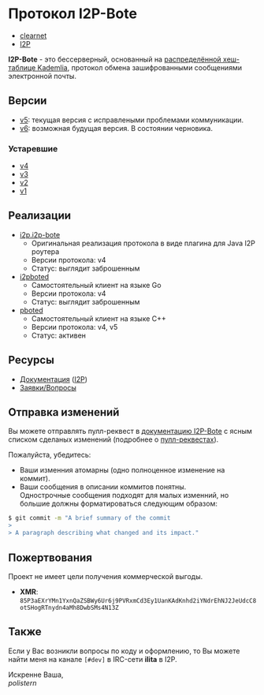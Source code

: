 # Протокол I2P-Bote

* [clearnet](https://bote.readthedocs.io/en/latest/)
* [I2P](http://polistern.i2p/bote/)

**I2P-Bote** - это бессерверный, основанный на [распределённой хеш-таблице Kademlia](https://ru.wikipedia.org/wiki/%D0%A0%D0%B0%D1%81%D0%BF%D1%80%D0%B5%D0%B4%D0%B5%D0%BB%D1%91%D0%BD%D0%BD%D0%B0%D1%8F_%D1%85%D0%B5%D1%88-%D1%82%D0%B0%D0%B1%D0%BB%D0%B8%D1%86%D0%B0), протокол обмена зашифрованными сообщениями электронной почты.

## Версии

- [v5](v5/index.md): текущая версия с исправлеными проблемами коммуникации.
- [v6](v6/index.md): возможная будущая версия. В состоянии черновика.

### Устаревшие

- [v4](old/v4/index.md)
- [v3](old/v3/index.md)
- [v2](old/v2/index.md)
- [v1](old/v1/index.md)

## Реализации

- [i2p.i2p-bote](https://github.com/i2p/i2p.i2p-bote)
    - Оригинальная реализация протокола в виде плагина для Java I2P роутера
    - Версии протокола: v4
    - Статус: выглядит заброшенным
- [i2pboted](https://github.com/majestrate/i2pboted)
    - Самостоятельный клиент на языке Go
    - Версии протокола: v4
    - Статус: выглядит заброшенным
- [pboted](https://github.com/PurpleBote/pboted)
    - Самостоятельный клиент на языке C++
    - Версии протокола: v4, v5
    - Статус: активен

## Ресурсы

- [Документация](https://bote.readthedocs.io/ru/latest/) ([I2P](http://polistern.i2p/bote/))
- [Заявки/Вопросы](https://github.com/polistern/bote/issues)

## Отправка изменений

Вы можете отправлять пулл-реквест в [документацию I2P-Bote](https://github.com/PurpleBote/bote/pull/new/master) с ясным списком сделаных изменений (подробнее о [пулл-реквестах](http://help.github.com/pull-requests/)).

Пожалуйста, убедитесь:

- Ваши изменния атомарны (одно полноценное изменение на коммит).
- Ваши сообщения в описании коммитов понятны.  
  Однострочные сообщения подходят для малых изменний, но большие должны форматироваться следующим образом:

```bash
$ git commit -m "A brief summary of the commit
>
> A paragraph describing what changed and its impact."
```

## Пожертвования

Проект не имеет цели получения коммерческой выгоды.

- **XMR**: `85P3aEXrYMn1YxnQaZSBWy6Ur6j9PVRxmCd3Ey1UanKAdKnhd2iYNdrEhNJ2JeUdcC8otSHogRTnydn4aMh8DwbSMs4N13Z`

## Также

Если у Вас возникли вопросы по коду и оформлению, то Вы можете найти меня на канале `[#dev]` в IRC-сети **ilita** в I2P.

Искренне Ваша,  
*polistern*
